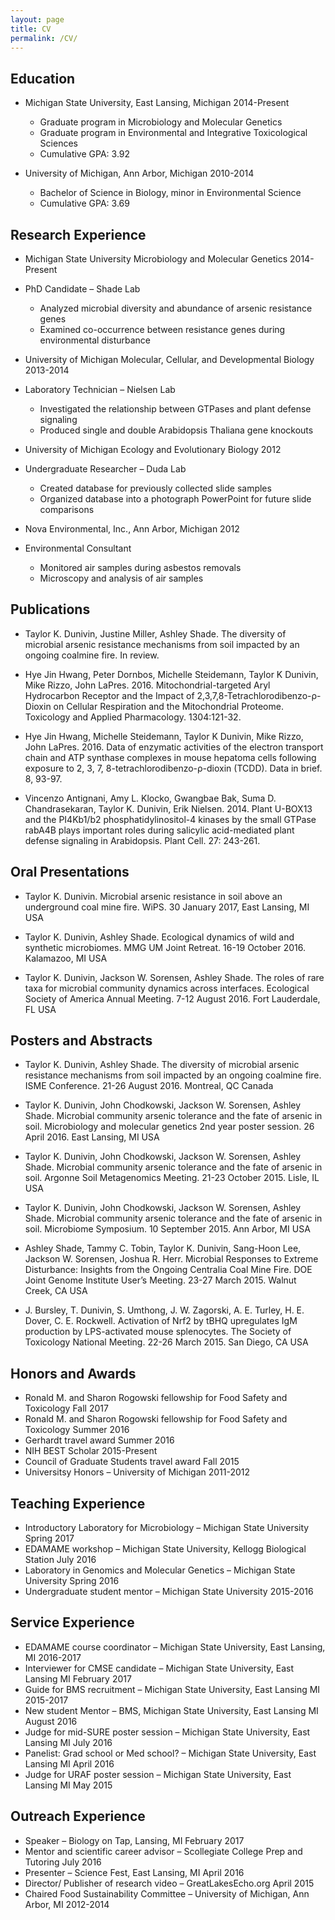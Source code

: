```yaml
---
layout: page
title: CV
permalink: /CV/
---
```



## Education
* Michigan State University, East Lansing, Michigan			                                               2014-Present
  * Graduate program in Microbiology and Molecular Genetics
  * Graduate program in Environmental and Integrative Toxicological Sciences
  * Cumulative GPA: 3.92

* University of Michigan, Ann Arbor, Michigan	 	                                    2010-2014
  * Bachelor of Science in Biology, minor in Environmental Science
  * Cumulative GPA: 3.69


## __Research Experience__
* Michigan State University Microbiology and Molecular Genetics                                       2014-Present
* PhD Candidate – Shade Lab
  *	Analyzed microbial diversity and abundance of arsenic resistance genes
  *	Examined co-occurrence between resistance genes during environmental disturbance

* University of Michigan Molecular, Cellular, and Developmental Biology                             2013-2014
* Laboratory Technician – Nielsen Lab
  *	Investigated the relationship between GTPases and plant defense signaling
  * Produced single and double Arabidopsis Thaliana gene knockouts

* University of Michigan Ecology and Evolutionary Biology                                                     2012
* Undergraduate Researcher – Duda Lab
  *	Created database for previously collected slide samples
  *	Organized database into a photograph PowerPoint for future slide comparisons

* Nova Environmental, Inc., Ann Arbor, Michigan                                                                                            2012
* Environmental Consultant
  *	Monitored air samples during asbestos removals
  *	Microscopy and analysis of air samples


## Publications
* Taylor K. Dunivin, Justine Miller, Ashley Shade. The diversity of microbial arsenic resistance mechanisms from soil impacted by an ongoing coalmine fire. In review.

* Hye Jin Hwang, Peter Dornbos, Michelle Steidemann, Taylor K Dunivin, Mike Rizzo, John LaPres. 2016. Mitochondrial-targeted Aryl Hydrocarbon Receptor and the Impact of 2,3,7,8-Tetrachlorodibenzo-ρ-Dioxin on Cellular Respiration and the Mitochondrial Proteome. Toxicology and Applied Pharmacology. 1304:121-32.

* Hye Jin Hwang, Michelle Steidemann, Taylor K Dunivin, Mike Rizzo, John LaPres. 2016. Data of enzymatic activities of the electron transport chain and ATP synthase complexes in mouse hepatoma cells following exposure to 2, 3, 7, 8-tetrachlorodibenzo-ρ-dioxin (TCDD). Data in brief. 8, 93-97. 

* Vincenzo Antignani, Amy L. Klocko, Gwangbae Bak, Suma D. Chandrasekaran, Taylor K. Dunivin, Erik Nielsen. 2014. Plant U-BOX13 and the PI4Kb1/b2 phosphatidylinositol-4 kinases by the small GTPase rabA4B plays important roles during salicylic acid-mediated plant defense signaling in Arabidopsis. Plant Cell. 27: 243-261.


## __Oral Presentations__
* Taylor K. Dunivin. Microbial arsenic resistance in soil above an underground coal mine fire. WiPS. 30 January 2017, East Lansing, MI USA

* Taylor K. Dunivin, Ashley Shade. Ecological dynamics of wild and synthetic microbiomes. MMG UM Joint Retreat. 16-19 October 2016. Kalamazoo, MI USA

* Taylor K. Dunivin, Jackson W. Sorensen, Ashley Shade. The roles of rare taxa for microbial community dynamics across interfaces. Ecological Society of America Annual Meeting. 7-12 August 2016. Fort Lauderdale, FL USA


## __Posters and Abstracts__
* Taylor K. Dunivin, Ashley Shade. The diversity of microbial arsenic resistance mechanisms from soil impacted by an ongoing coalmine fire. ISME Conference. 21-26 August 2016. Montreal, QC Canada

* Taylor K. Dunivin, John Chodkowski, Jackson W. Sorensen, Ashley Shade. Microbial community arsenic tolerance and the fate of arsenic in soil. Microbiology and molecular genetics 2nd year poster session. 26 April 2016. East Lansing, MI USA

* Taylor K. Dunivin, John Chodkowski, Jackson W. Sorensen, Ashley Shade. Microbial community arsenic tolerance and the fate of arsenic in soil. Argonne Soil Metagenomics Meeting. 21-23 October 2015. Lisle, IL USA

* Taylor K. Dunivin, John Chodkowski, Jackson W. Sorensen, Ashley Shade. Microbial community arsenic tolerance and the fate of arsenic in soil. Microbiome Symposium. 10 September 2015. Ann Arbor, MI USA

* Ashley Shade, Tammy C. Tobin, Taylor K. Dunivin, Sang-Hoon Lee, Jackson W. Sorensen, Joshua R. Herr.  Microbial Responses to Extreme Disturbance:  Insights from the Ongoing Centralia Coal Mine Fire.  DOE Joint Genome Institute User’s Meeting.  23-27 March 2015. Walnut Creek, CA USA

* J. Bursley, T. Dunivin, S. Umthong, J. W. Zagorski, A. E. Turley, H. E. Dover, C. E. Rockwell. Activation of Nrf2 by tBHQ upregulates IgM production by LPS-activated mouse splenocytes. The Society of Toxicology National Meeting. 22-26 March 2015. San Diego, CA USA 


## __Honors and Awards__
*	Ronald M. and Sharon Rogowski fellowship for Food Safety and Toxicology	                                    Fall 2017
*	Ronald M. and Sharon Rogowski fellowship for Food Safety and Toxicology	                                    Summer 2016
*	Gerhardt travel award					  			                       Summer 2016
*	NIH BEST Scholar									                       2015-Present
*	Council of Graduate Students travel award							          Fall 2015
*	Universitsy Honors – University of Michigan						                       2011-2012


## __Teaching Experience__
*	Introductory Laboratory for Microbiology – Michigan State University                Spring 2017
*	EDAMAME workshop – Michigan State University, Kellogg Biological Station           July 2016
*	Laboratory in Genomics and Molecular Genetics – Michigan State University        Spring 2016
*	Undergraduate student mentor – Michigan State University 		          2015-2016


## __Service Experience__
*	EDAMAME course coordinator – Michigan State University, East Lansing, MI          		         2016-2017
*	Interviewer for CMSE candidate – Michigan State University, East Lansing MI                                February 2017
*	Guide for BMS recruitment – Michigan State University, East Lansing MI                                        2015-2017
*	New student Mentor – BMS, Michigan State University, East Lansing MI                                            August 2016
*	Judge for mid-SURE poster session – Michigan State University, East Lansing MI		         July 2016
*	Panelist: Grad school or Med school? – Michigan State University, East Lansing MI                     April 2016
*	Judge for URAF poster session – Michigan State University, East Lansing MI			         May 2015


## __Outreach Experience__
*	Speaker – Biology on Tap, Lansing, MI							          February 2017
*	Mentor and scientific career advisor – Scollegiate College Prep and Tutoring	          July 2016
*	Presenter – Science Fest, East Lansing, MI							          April 2016
*	Director/ Publisher of research video – GreatLakesEcho.org      April 2015
*	Chaired Food Sustainability Committee – University of Michigan, Ann Arbor, MI		          2012-2014



